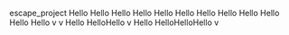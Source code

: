 escape_project
Hello Hello Hello Hello Hello Hello Hello Hello Hello Hello Hello Hello v v Hello HelloHello v Hello HelloHelloHello v
